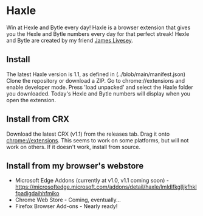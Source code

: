 # Haxle
Win at Hexle and Bytle every day!
Haxle is a browser extension that gives you the Hexle and Bytle numbers every day for that perfect streak! Hexle and Bytle are created by my friend [James Livesey](https://github.com/James-Livesey).
## Install
The latest Haxle version is 1.1, as defined in (../blob/main/manifest.json)
Clone the repository or download a ZIP.
Go to chrome://extensions and enable developer mode.
Press 'load unpacked' and select the Haxle folder you downloaded.
Today's Hexle and Bytle numbers will display when you open the extension.
## Install from CRX
Download the latest CRX (v1.1) from the releases tab. Drag it onto <chrome://extensions>. This seems to work on some platforms, but will not work on others. If it doesn't work, install from source.
## Install from my browser's webstore
- Microsoft Edge Addons (currently at v1.0, v1.1 coming soon) - <https://microsoftedge.microsoft.com/addons/detail/haxle/lmldlfkglljkfhklfpadigdaihhfmiko>
- Chrome Web Store - Coming, eventually...
- Firefox Browser Add-ons - Nearly ready!
